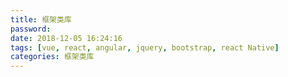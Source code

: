 ```yaml
---
title: 框架类库
password: 
date: 2018-12-05 16:24:16
tags: [vue, react, angular, jquery, bootstrap, react Native]
categories: 框架类库
---
```

